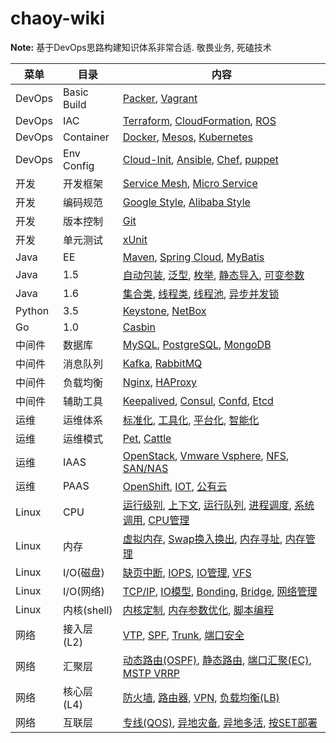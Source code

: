 # chaoy-wiki

**Note:** 基于DevOps思路构建知识体系非常合适. 敬畏业务, 死磕技术

| 菜单   |      目录      |  内容 |
|----------|---------------|-------|
| DevOps | Basic Build |  [Packer](/wiki/devops/devops.html), [Vagrant](/wiki/devops/devops.html) |
| DevOps | IAC |  [Terraform](/wiki/devops/devops.html), [CloudFormation](/wiki/devops/devops.html), [ROS](/wiki/devops/devops.html) |
| DevOps | Container |  [Docker](/wiki/devops/devops.html), [Mesos](/wiki/devops/devops.html), [Kubernetes](/wiki/devops/devops.html) |
| DevOps | Env Config |  [Cloud-Init](/wiki/devops/devops.html), [Ansible](/wiki/devops/devops.html), [Chef](/wiki/devops/devops.html), [puppet](/wiki/devops/devops.html) |
| 开发 | 开发框架 |  [Service Mesh](/wiki/dev/dev.html), [Micro Service](/wiki/dev/dev.html) |
| 开发 | 编码规范 |  [Google Style](/wiki/dev/dev.html), [Alibaba Style](/wiki/dev/dev.html) |
| 开发 | 版本控制 |  [Git](/wiki/dev/dev.html) |
| 开发 | 单元测试 |  [xUnit](/wiki/dev/dev.html) |
| Java | EE |  [Maven](/wiki/java/java.html), [Spring Cloud](/wiki/java/java.html), [MyBatis](/wiki/java/java.html) |
| Java | 1.5 |  [自动包装](/wiki/java/java.html), [泛型](/wiki/java/java.html), [枚举](/wiki/java/java.html), [静态导入](/wiki/java/java.html), [可变参数](/wiki/java/java.html)  |
| Java | 1.6 |  [集合类](/wiki/java/java.html), [线程类](/wiki/java/java.html), [线程池](/wiki/java/java.html), [异步并发锁](/wiki/java/java.html) |
| Python | 3.5 |  [Keystone](/wiki/python/python.html), [NetBox](/wiki/python/python.html)   |
| Go | 1.0 |  [Casbin](/wiki/go/go.html)  |
| 中间件 | 数据库 |  [MySQL](/wiki/middleware/middleware.html), [PostgreSQL](/wiki/middleware/middleware.html), [MongoDB](/wiki/middleware/middleware.html) |
| 中间件 | 消息队列 |  [Kafka](/wiki/middleware/middleware.html), [RabbitMQ](/wiki/middleware/middleware.html) |
| 中间件 | 负载均衡 |  [Nginx](/wiki/middleware/middleware.html), [HAProxy](/wiki/middleware/middleware.html) |
| 中间件 | 辅助工具 |  [Keepalived](/wiki/middleware/middleware.html), [Consul](/wiki/middleware/middleware.html), [Confd](/wiki/middleware/middleware.html), [Etcd](/wiki/middleware/middleware.html) |
| 运维 | 运维体系 |  [标准化](/wiki/ops/ops.html), [工具化](/wiki/ops/ops.html), [平台化](/wiki/ops/ops.html), [智能化](/wiki/ops/ops.html) |
| 运维 | 运维模式 |  [Pet](/wiki/ops/ops.html), [Cattle](/wiki/ops/ops.html) |
| 运维 | IAAS |  [OpenStack](/wiki/ops/ops.html), [Vmware Vsphere](/wiki/ops/ops.html), [NFS](/wiki/ops/ops.html), [SAN/NAS](/wiki/ops/ops.html) |
| 运维 | PAAS |  [OpenShift](/wiki/ops/ops.html), [IOT](/wiki/ops/ops.html), [公有云](/wiki/ops/ops.html) |
| Linux | CPU |  [运行级别](/wiki/linux/linux.html), [上下文](/wiki/linux/linux.html), [运行队列](/wiki/linux/linux.html), [进程调度](/wiki/linux/linux.html), [系统调用](/wiki/linux/linux.html), [CPU管理](/wiki/linux/linux.html) |
| Linux | 内存 |  [虚拟内存](), [Swap换入换出](/wiki/linux/linux.html), [内存寻址](), [内存管理]() |
| Linux | I/O(磁盘) |  [缺页中断](/wiki/linux/linux.html), [IOPS](), [IO管理](/wiki/linux/linux.html), [VFS](/wiki/linux/linux.html) |
| Linux | I/O(网络) |  [TCP/IP](/wiki/linux/linux.html), [IO模型](), [Bonding](/wiki/linux/linux.html), [Bridge](/wiki/linux/linux.html), [网络管理](/wiki/linux/linux.html) |
| Linux | 内核(shell) |  [内核定制](/wiki/linux/linux.html), [内存参数优化](/wiki/linux/linux.html), [脚本编程](/wiki/linux/linux.html) |
| 网络 | 接入层(L2) |  [VTP](/wiki/network/network.html), [SPF](/wiki/network/network.html), [Trunk](/wiki/network/network.html), [端口安全](/wiki/network/network.html) |
| 网络 | 汇聚层 |  [动态路由(OSPF)](/wiki/network/network.html), [静态路由](/wiki/network/network.html), [端口汇聚(EC)](/wiki/network/network.html), [MSTP VRRP](/wiki/network/network.html) |
| 网络 | 核心层(L4) |  [防火墙](/wiki/network/network.html), [路由器](/wiki/network/network.html), [VPN](), [负载均衡(LB)](/wiki/network/network.html) |
| 网络 | 互联层 |  [专线(QOS)](/wiki/network/network.html), [异地灾备](/wiki/network/network.html), [异地多活](/wiki/network/network.html), [按SET部署](/wiki/network/network.html) |
